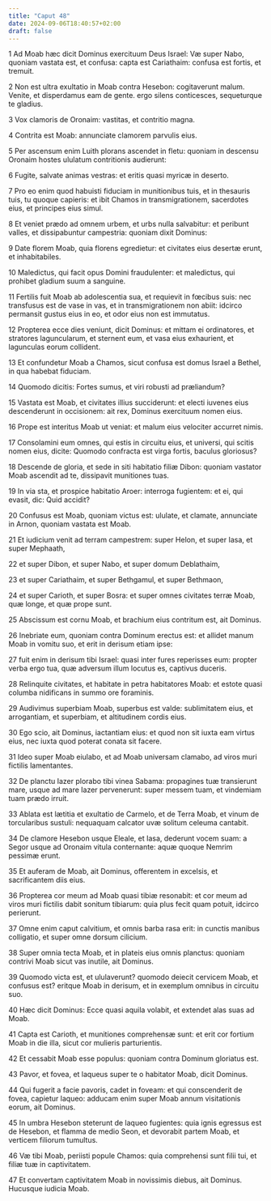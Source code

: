 ```yaml
---
title: "Caput 48"
date: 2024-09-06T18:40:57+02:00
draft: false
---
```




1 Ad Moab hæc dicit Dominus exercituum Deus Israel: Væ super Nabo, quoniam vastata est, et confusa: capta est Cariathaim: confusa est fortis, et tremuit.

2 Non est ultra exultatio in Moab contra Hesebon: cogitaverunt malum. Venite, et disperdamus eam de gente. ergo silens conticesces, sequeturque te gladius.

3 Vox clamoris de Oronaim: vastitas, et contritio magna.

4 Contrita est Moab: annunciate clamorem parvulis eius.

5 Per ascensum enim Luith plorans ascendet in fletu: quoniam in descensu Oronaim hostes ululatum contritionis audierunt:

6 Fugite, salvate animas vestras: et eritis quasi myricæ in deserto.

7 Pro eo enim quod habuisti fiduciam in munitionibus tuis, et in thesauris tuis, tu quoque capieris: et ibit Chamos in transmigrationem, sacerdotes eius, et principes eius simul.

8 Et veniet prædo ad omnem urbem, et urbs nulla salvabitur: et peribunt valles, et dissipabuntur campestria: quoniam dixit Dominus:

9 Date florem Moab, quia florens egredietur: et civitates eius desertæ erunt, et inhabitabiles.

10 Maledictus, qui facit opus Domini fraudulenter: et maledictus, qui prohibet gladium suum a sanguine.

11 Fertilis fuit Moab ab adolescentia sua, et requievit in fœcibus suis: nec transfusus est de vase in vas, et in transmigrationem non abiit: idcirco permansit gustus eius in eo, et odor eius non est immutatus.

12 Propterea ecce dies veniunt, dicit Dominus: et mittam ei ordinatores, et stratores laguncularum, et sternent eum, et vasa eius exhaurient, et lagunculas eorum collident.

13 Et confundetur Moab a Chamos, sicut confusa est domus Israel a Bethel, in qua habebat fiduciam.

14 Quomodo dicitis: Fortes sumus, et viri robusti ad præliandum?

15 Vastata est Moab, et civitates illius succiderunt: et electi iuvenes eius descenderunt in occisionem: ait rex, Dominus exercituum nomen eius.

16 Prope est interitus Moab ut veniat: et malum eius velociter accurret nimis.

17 Consolamini eum omnes, qui estis in circuitu eius, et universi, qui scitis nomen eius, dicite: Quomodo confracta est virga fortis, baculus gloriosus?

18 Descende de gloria, et sede in siti habitatio filiæ Dibon: quoniam vastator Moab ascendit ad te, dissipavit munitiones tuas.

19 In via sta, et prospice habitatio Aroer: interroga fugientem: et ei, qui evasit, dic: Quid accidit?

20 Confusus est Moab, quoniam victus est: ululate, et clamate, annunciate in Arnon, quoniam vastata est Moab.

21 Et iudicium venit ad terram campestrem: super Helon, et super Iasa, et super Mephaath,

22 et super Dibon, et super Nabo, et super domum Deblathaim,

23 et super Cariathaim, et super Bethgamul, et super Bethmaon,

24 et super Carioth, et super Bosra: et super omnes civitates terræ Moab, quæ longe, et quæ prope sunt.

25 Abscissum est cornu Moab, et brachium eius contritum est, ait Dominus.

26 Inebriate eum, quoniam contra Dominum erectus est: et allidet manum Moab in vomitu suo, et erit in derisum etiam ipse:

27 fuit enim in derisum tibi Israel: quasi inter fures reperisses eum: propter verba ergo tua, quæ adversum illum locutus es, captivus duceris.

28 Relinquite civitates, et habitate in petra habitatores Moab: et estote quasi columba nidificans in summo ore foraminis.

29 Audivimus superbiam Moab, superbus est valde: sublimitatem eius, et arrogantiam, et superbiam, et altitudinem cordis eius.

30 Ego scio, ait Dominus, iactantiam eius: et quod non sit iuxta eam virtus eius, nec iuxta quod poterat conata sit facere.

31 Ideo super Moab eiulabo, et ad Moab universam clamabo, ad viros muri fictilis lamentantes.

32 De planctu Iazer plorabo tibi vinea Sabama: propagines tuæ transierunt mare, usque ad mare Iazer pervenerunt: super messem tuam, et vindemiam tuam prædo irruit.

33 Ablata est lætitia et exultatio de Carmelo, et de Terra Moab, et vinum de torcularibus sustuli: nequaquam calcator uvæ solitum celeuma cantabit.

34 De clamore Hesebon usque Eleale, et Iasa, dederunt vocem suam: a Segor usque ad Oronaim vitula conternante: aquæ quoque Nemrim pessimæ erunt.

35 Et auferam de Moab, ait Dominus, offerentem in excelsis, et sacrificantem diis eius.

36 Propterea cor meum ad Moab quasi tibiæ resonabit: et cor meum ad viros muri fictilis dabit sonitum tibiarum: quia plus fecit quam potuit, idcirco perierunt.

37 Omne enim caput calvitium, et omnis barba rasa erit: in cunctis manibus colligatio, et super omne dorsum cilicium.

38 Super omnia tecta Moab, et in plateis eius omnis planctus: quoniam contrivi Moab sicut vas inutile, ait Dominus.

39 Quomodo victa est, et ululaverunt? quomodo deiecit cervicem Moab, et confusus est? eritque Moab in derisum, et in exemplum omnibus in circuitu suo.

40 Hæc dicit Dominus: Ecce quasi aquila volabit, et extendet alas suas ad Moab.

41 Capta est Carioth, et munitiones comprehensæ sunt: et erit cor fortium Moab in die illa, sicut cor mulieris parturientis.

42 Et cessabit Moab esse populus: quoniam contra Dominum gloriatus est.

43 Pavor, et fovea, et laqueus super te o habitator Moab, dicit Dominus.

44 Qui fugerit a facie pavoris, cadet in foveam: et qui conscenderit de fovea, capietur laqueo: adducam enim super Moab annum visitationis eorum, ait Dominus.

45 In umbra Hesebon steterunt de laqueo fugientes: quia ignis egressus est de Hesebon, et flamma de medio Seon, et devorabit partem Moab, et verticem filiorum tumultus.

46 Væ tibi Moab, periisti popule Chamos: quia comprehensi sunt filii tui, et filiæ tuæ in captivitatem.

47 Et convertam captivitatem Moab in novissimis diebus, ait Dominus. Hucusque iudicia Moab.

